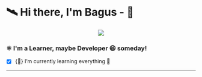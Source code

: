 <!--
**bagusrizkis/bagusrizkis** is a ✨ _special_ ✨ repository because its `README.md` (this file) appears on your GitHub profile.

Here are some ideas to get you started:

- 🔭 I’m currently working on ...
- 🌱 I’m currently learning ...
- 👯 I’m looking to collaborate on ...
- 🤔 I’m looking for help with ...
- 💬 Ask me about ...
- 📫 How to reach me: ...
- 😄 Pronouns: ...
- ⚡ Fun fact: ...


![helloWorld](https://user-images.githubusercontent.com/24768394/90315897-300d3500-df49-11ea-8efb-6ac2b44f1ea8.gif)
-->

# 🛰️ Hi there, I'm Bagus - 👋

<p align="center">
  <img src="https://user-images.githubusercontent.com/24768394/90315897-300d3500-df49-11ea-8efb-6ac2b44f1ea8.gif">
</p>

### ⚛️ I'm a Learner, maybe Developer 😄 someday!

- [x] {🌱} I’m currently learning everything 🤣

---
<!--
### 📫 How to reach me: ...

> - 📫 [bagus.tho@gmail.com](mailto:bagus.tho@gmail.com)
> - 🐣 [Twitter](https://twitter.com/_brizki)
> - 👨🏻‍🦱 [Instagram](https://www.instagram.com/bagusrizki_s/)

---
-->
